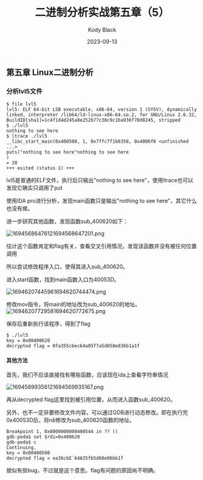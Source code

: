 ﻿---
layout:     post
title:      二进制分析实战第五章（5）
subtitle:   
date:       2023-09-13
author:     Kody Black
header-img: img/post-bg-normal.jpg
catalog: true
tags:
    - CTF
---

## 第五章 Linux二进制分析

### 分析lvl5文件

```
$ file lvl5
lvl5: ELF 64-bit LSB executable, x86-64, version 1 (SYSV), dynamically linked, interpreter /lib64/ld-linux-x86-64.so.2, for GNU/Linux 2.6.32, BuildID[sha1]=1c4f1d4d245a8e252b77c38c9c1ba936f70d8245, stripped
$ ./lvl5
nothing to see here
$ ltrace ./lvl5
__libc_start_main(0x400500, 1, 0x7ffc7f1b0358, 0x4006f0 <unfinished ...>
puts("nothing to see here"nothing to see here
)                                                                      = 20
+++ exited (status 1) +++
```

lvl5是普通的ELF文件，执行后只输出"nothing to see here"，使用ltrace也可以发现它确实只调用了put

使用IDA pro进行分析，发现main函数只是输出"nothing to see here"，其它什么也没有做。

进一步研究其他函数，发现函数sub_400620如下：

![16945686476121694568647201.png](https://fastly.jsdelivr.net/gh/distiny-cool/pictures@main/images/16945686476121694568647201.png)

估计这个函数肯定和flag有关，查看交叉引用情况，发现该函数并没有被任何位置调用

所以尝试修改程序入口，使得其进入sub_400620。

进入start函数，找到main函数入口为40053D。

![16946207445961694620744474.png](https://fastly.jsdelivr.net/gh/distiny-cool/pictures@main/images/16946207445961694620744474.png)

修改mov指令，将main的地址改为sub_400620的地址。
![16946207729581694620772675.png](https://fastly.jsdelivr.net/gh/distiny-cool/pictures@main/images/16946207729581694620772675.png)

保存后重新执行该程序，得到了flag

```
$ ./lvl5
key = 0x00400620
decrypted flag = 0fa355cbec64a05f7a5d050e836b1a1f
```

#### 其他方法

首先，我们不应该直接找有哪些函数，应该现在ida上查看字符串情况

![16945699356121694569935167.png](https://fastly.jsdelivr.net/gh/distiny-cool/pictures@main/images/16945699356121694569935167.png)

再从decrypted flag这里找到被引用位置，从而进入函数sub_400620。

另外，也不一定非要修改文件内容，可以通过GDB进行动态修改。即在执行完0x40053D后，将rdi修改为sub_400620函数的地址。

```
Breakpoint 1, 0x0000000000400544 in ?? ()
gdb-peda$ set $rdi=0x400620
gdb-peda$ c
Continuing.
key = 0x00400500
decrypted flag = ea36cbE`64A35fb5d60e06bb1f
```

貌似有些bug，不过就是这个意思。flag有问题的原因尚不明确。

